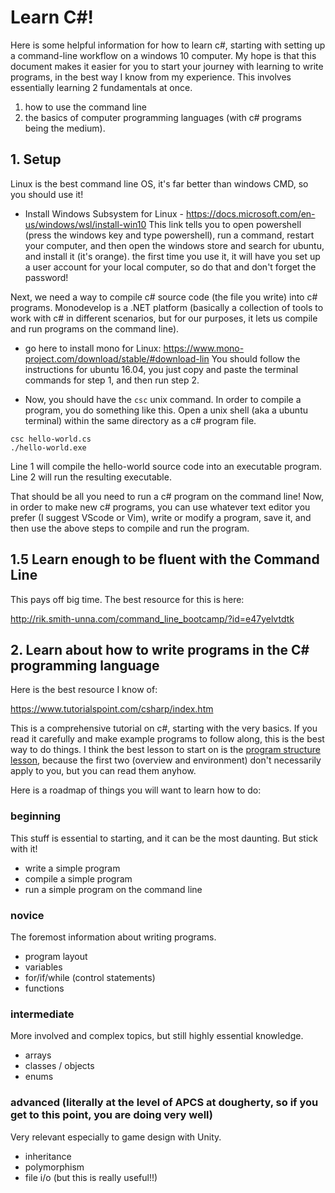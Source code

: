 # Learn C#!

Here is some helpful information for how to learn c#, starting with setting up a command-line workflow on a windows 10 computer. My hope is that this document makes it easier for you to start your journey with learning to write programs, in the best way I know from my experience. This involves essentially learning 2 fundamentals at once.
1) how to use the command line
2) the basics of computer programming languages (with c# programs being the medium).

## 1. Setup
Linux is the best command line OS, it's far better than windows CMD, so you should use it!
- Install Windows Subsystem for Linux - https://docs.microsoft.com/en-us/windows/wsl/install-win10 This link tells you to open powershell (press the windows key and type powershell), run a command, restart your computer, and then open the windows store and search for ubuntu, and install it (it's orange). the first time you use it, it will have you set up a user account for your local computer, so do that and don't forget the password!

Next, we need a way to compile c# source code (the file you write) into c# programs. Monodevelop is a .NET platform (basically a collection of tools to work with c# in different scenarios, but for our purposes, it lets us compile and run programs on the command line).
- go here to install mono for Linux: https://www.mono-project.com/download/stable/#download-lin You should follow the instructions for ubuntu 16.04, you just copy and paste the terminal commands for step 1, and then run step 2.

- Now, you should have the `csc` unix command. In order to compile a program, you do something like this. Open a unix shell (aka a ubuntu terminal) within the same directory as a c# program file.
```
csc hello-world.cs
./hello-world.exe 
```
Line 1 will compile the hello-world source code into an executable program.
Line 2 will run the resulting executable.

That should be all you need to run a c# program on the command line!
Now, in order to make new c# programs, you can use whatever text editor you prefer (I suggest VScode or Vim), write or modify a program, save it, and then use the above steps to compile and run the program.

## 1.5 Learn enough to be fluent with the Command Line
This pays off big time. The best resource for this is here:

http://rik.smith-unna.com/command_line_bootcamp/?id=e47yelvtdtk

## 2. Learn about how to write programs in the C# programming language

Here is the best resource I know of:

https://www.tutorialspoint.com/csharp/index.htm

This is a comprehensive tutorial on c#, starting with the very basics. If you read it carefully and make example programs to follow along, this is the best way to do things. I think the best lesson to start on is the [program structure lesson](https://www.tutorialspoint.com/csharp/csharp_program_structure.htm), because the first two (overview and environment) don't necessarily apply to you, but you can read them anyhow.

Here is a roadmap of things you will want to learn how to do:

### beginning
This stuff is essential to starting, and it can be the most daunting. But stick with it!
- write a simple program
- compile a simple program
- run a simple program on the command line

### novice
The foremost information about writing programs.
- program layout
- variables
- for/if/while (control statements)
- functions

### intermediate
More involved and complex topics, but still highly essential knowledge.
- arrays
- classes / objects
- enums

### advanced (literally at the level of APCS at dougherty, so if you get to this point, you are doing very well)
Very relevant especially to game design with Unity.
- inheritance
- polymorphism
- file i/o (but this is really useful!!)

